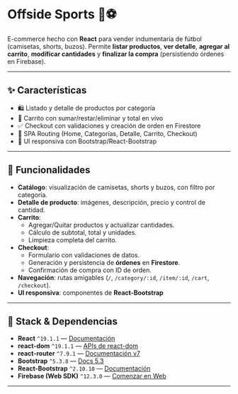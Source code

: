 # Offside Sports 🧢⚽

E-commerce hecho con **React** para vender indumentaria de fútbol (camisetas, shorts, buzos). Permite **listar productos**, **ver detalle**, **agregar al carrito**, **modificar cantidades** y **finalizar la compra** (persistiendo órdenes en Firebase).

---

## ✨ Características

- 🛍️ Listado y detalle de productos por categoría  
- 🧮 Carrito con sumar/restar/eliminar y total en vivo  
- ✅ Checkout con validaciones y creación de orden en Firestore  
- 🔄 SPA Routing (Home, Categorías, Detalle, Carrito, Checkout)  
- 📱 UI responsiva con Bootstrap/React-Bootstrap

---

## 🧩 Funcionalidades

- **Catálogo**: visualización de camisetas, shorts y buzos, con filtro por categoría.  
- **Detalle de producto**: imágenes, descripción, precio y control de cantidad.  
- **Carrito**:
  - Agregar/Quitar productos y actualizar cantidades.
  - Cálculo de subtotal, total y unidades.
  - Limpieza completa del carrito.
- **Checkout**:
  - Formulario con validaciones de datos.
  - Generación y persistencia de **órdenes** en **Firestore**.
  - Confirmación de compra con ID de orden.
- **Navegación**: rutas amigables (`/`, `/category/:id`, `/item/:id`, `/cart`, `/checkout`).  
- **UI responsiva**: componentes de **React-Bootstrap**

---

## 🧰 Stack & Dependencias

- **React** `^19.1.1` — [Documentación](https://react.dev/)
- **react-dom** `^19.1.1` — [APIs de react-dom](https://react.dev/reference/react-dom)
- **react-router** `^7.9.1` — [Documentación v7](https://reactrouter.com/en/main)
- **Bootstrap** `^5.3.8` — [Docs 5.3](https://getbootstrap.com/docs/5.3/getting-started/introduction/)
- **React-Bootstrap** `^2.10.10` — [Documentación](https://react-bootstrap.github.io/)
- **Firebase (Web SDK)** `^12.3.0` — [Comenzar en Web](https://firebase.google.com/docs/web/setup)

---
